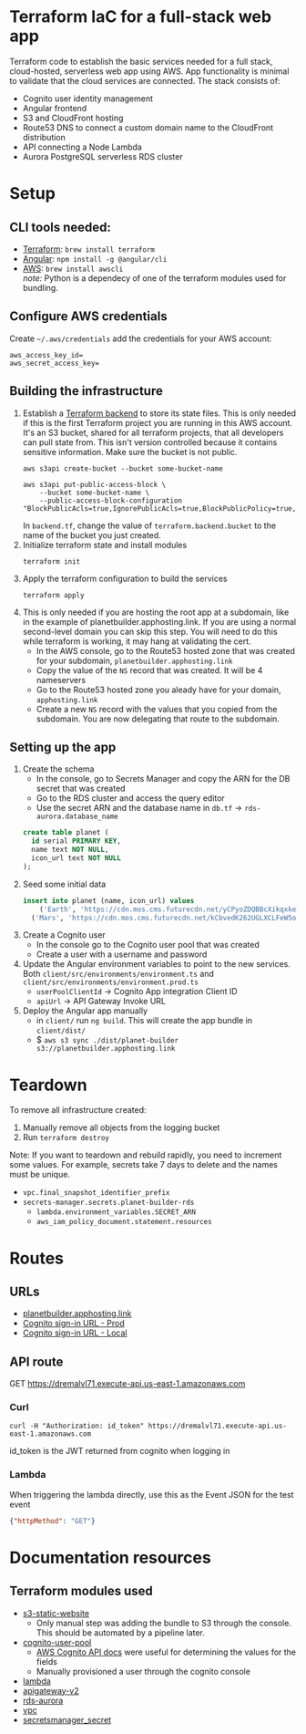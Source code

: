 # Terraform IaC for a full-stack web app
Terraform code to establish the basic services needed for a full stack, cloud-hosted, serverless web app using AWS. App functionality is minimal to validate that the cloud services are connected. The stack consists of:
- Cognito user identity management
- Angular frontend
- S3 and CloudFront hosting
- Route53 DNS to connect a custom domain name to the CloudFront distribution
- API connecting a Node Lambda
- Aurora PostgreSQL serverless RDS cluster

# Setup
## CLI tools needed:
- [Terraform](https://formulae.brew.sh/formula/terraform): `brew install terraform`
- [Angular](https://angular.io/guide/setup-local#install-the-angular-cli): `npm install -g @angular/cli`
- [AWS](https://formulae.brew.sh/formula/awscli): `brew install awscli`  
_note:_ Python is a dependecy of one of the terraform modules used for bundling.

## Configure AWS credentials
Create `~/.aws/credentials` add the credentials for your AWS account:
```
aws_access_key_id=
aws_secret_access_key=
```

## Building the infrastructure
1) Establish a [Terraform backend](https://developer.hashicorp.com/terraform/language/settings/backends/configuration) to store its state files. This is only needed if this is the first Terraform project you are running in this AWS account. It's an S3 bucket, shared for all terraform projects, that all developers can pull state from. This isn't version controlled because it contains sensitive information. Make sure the bucket is not public.
    ```
    aws s3api create-bucket --bucket some-bucket-name

    aws s3api put-public-access-block \
        --bucket some-bucket-name \
        --public-access-block-configuration "BlockPublicAcls=true,IgnorePublicAcls=true,BlockPublicPolicy=true,RestrictPublicBuckets=true"
    ```
    In `backend.tf`, change the value of `terraform.backend.bucket` to the name of the bucket you just created.
2) Initialize terraform state and install modules
    ```
    terraform init
    ```
3) Apply the terraform configuration to build the services
    ```
    terraform apply
    ```
4) This is only needed if you are hosting the root app at a subdomain, like in the example of planetbuilder.apphosting.link. If you are using a normal second-level domain you can skip this step. You will need to do this while terraform is working, it may hang at validating the cert.
    - In the AWS console, go to the Route53 hosted zone that was created for your subdomain, `planetbuilder.apphosting.link`
    - Copy the value of the `NS` record that was created. It will be 4 nameservers
    - Go to the Route53 hosted zone you aleady have for your domain, `apphosting.link`
    - Create a new `NS` record with the values that you copied from the subdomain. You are now delegating that route to the subdomain.

## Setting up the app
1) Create the schema
    - In the console, go to Secrets Manager and copy the ARN for the DB secret that was created
    - Go to the RDS cluster and access the query editor
    - Use the secret ARN and the database name in `db.tf` -> `rds-aurora.database_name`
    ```sql
    create table planet (
      id serial PRIMARY KEY,
      name text NOT NULL,
      icon_url text NOT NULL
    );
    ```
2) Seed some initial data
    ```sql
    insert into planet (name, icon_url) values
	    ('Earth', 'https://cdn.mos.cms.futurecdn.net/yCPyoZDQBBcXikqxkeW2jJ-1200-80.jpg'),
      ('Mars', 'https://cdn.mos.cms.futurecdn.net/kCbvedK262UGLXCLFeW5oS.jpg');
    ```
3) Create a Cognito user
    - In the console go to the Cognito user pool that was created
    - Create a user with a username and password
4) Update the Angular environment variables to point to the new services. Both `client/src/environments/environment.ts` and `client/src/environments/environment.prod.ts`
    - `userPoolClientId` -> Cognito App integration Client ID
    - `apiUrl` -> API Gateway Invoke URL
5) Deploy the Angular app manually
    - in `client/` run `ng build`. This will create the app bundle in `client/dist/`
    - $ `aws s3 sync ./dist/planet-builder s3://planetbuilder.apphosting.link`

# Teardown
To remove all infrastructure created:
1) Manually remove all objects from the logging bucket
2) Run `terraform destroy`  

Note: If you want to teardown and rebuild rapidly, you need to increment some values. For example, secrets take 7 days to delete and the names must be unique.
- `vpc.final_snapshot_identifier_prefix`
- `secrets-manager.secrets.planet-builder-rds`
  - `lambda.environment_variables.SECRET_ARN`
  - `aws_iam_policy_document.statement.resources`

# Routes

## URLs
- [planetbuilder.apphosting.link](https://www.planetbuilder.apphosting.link/)
- [Cognito sign-in URL - Prod](https://planetbuilder.auth.us-east-1.amazoncognito.com/login?client_id=fo65f9mfsft0phc90kuefck1p&response_type=code&scope=email+openid&redirect_uri=https%3A%2F%2Fwww.planetbuilder.apphosting.link%2F)
- [Cognito sign-in URL - Local](https://planetbuilder.auth.us-east-1.amazoncognito.com/login?client_id=fo65f9mfsft0phc90kuefck1p&response_type=code&scope=email+openid&redirect_uri=http%3A%2F%2Flocalhost%3A4200%2F)

## API route
GET https://dremalvl71.execute-api.us-east-1.amazonaws.com  
### Curl
```
curl -H "Authorization: id_token" https://dremalvl71.execute-api.us-east-1.amazonaws.com
```
id_token is the JWT returned from cognito when logging in
### Lambda
When triggering the lambda directly, use this as the Event JSON for the test event
```json
{"httpMethod": "GET"}
```

# Documentation resources

## Terraform modules used
- [s3-static-website](https://registry.terraform.io/modules/cn-terraform/s3-static-website/aws/latest)
  - Only manual step was adding the bundle to S3 through the console. This should be automated by a pipeline later.
- [cognito-user-pool](https://registry.terraform.io/modules/lgallard/cognito-user-pool/aws/latest)
  - [AWS Cognito API docs](https://docs.aws.amazon.com/cognito-user-identity-pools/latest/APIReference/API_CreateUserPoolClient.html) were useful for determining the values for the fields
  - Manually provisioned a user through the cognito console
- [lambda](https://registry.terraform.io/modules/terraform-aws-modules/lambda/aws/latest)
- [apigateway-v2](https://registry.terraform.io/modules/terraform-aws-modules/apigateway-v2/aws/latest)
- [rds-aurora](https://registry.terraform.io/modules/terraform-aws-modules/rds-aurora/aws/latest)
- [vpc](https://registry.terraform.io/modules/terraform-aws-modules/vpc/aws/latest)
- [secretsmanager_secret](https://registry.terraform.io/providers/hashicorp/aws/latest/docs/resources/secretsmanager_secret)
